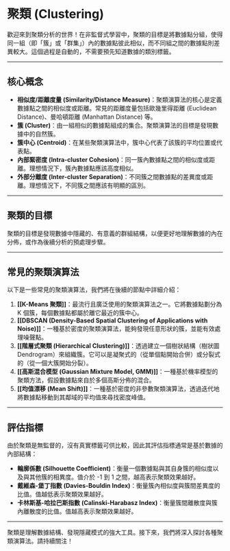 # 聚類 (Clustering)

歡迎來到聚類分析的世界！在非監督式學習中，聚類的目標是將數據點分組，使得同一組（即「簇」或「群集」）內的數據點彼此相似，而不同組之間的數據點則差異較大。這個過程是自動的，不需要預先知道數據的類別標籤。

---

## 核心概念

*   **相似度/距離度量 (Similarity/Distance Measure)**：聚類演算法的核心是定義數據點之間的相似度或距離。常見的距離度量包括歐幾里得距離 (Euclidean Distance)、曼哈頓距離 (Manhattan Distance) 等。
*   **簇 (Cluster)**：由一組相似的數據點組成的集合。聚類演算法的目標是發現數據中的自然簇。
*   **簇中心 (Centroid)**：在某些聚類演算法中，簇中心代表了該簇的平均位置或代表點。
*   **內部緊密度 (Intra-cluster Cohesion)**：同一簇內數據點之間的相似度或距離。理想情況下，簇內數據點應該高度相似。
*   **外部分離度 (Inter-cluster Separation)**：不同簇之間數據點的差異度或距離。理想情況下，不同簇之間應該有明顯的區別。

---

## 聚類的目標

聚類的目標是發現數據中隱藏的、有意義的群組結構，以便更好地理解數據的內在分佈，或作為後續分析的預處理步驟。

---

## 常見的聚類演算法

以下是一些常見的聚類演算法，我們將在後續的節點中詳細介紹：

1.  **[[K-Means 聚類]]**：最流行且廣泛使用的聚類演算法之一。它將數據點劃分為 K 個簇，每個數據點都屬於離它最近的簇中心。
2.  **[[DBSCAN (Density-Based Spatial Clustering of Applications with Noise)]]**：一種基於密度的聚類演算法，能夠發現任意形狀的簇，並能有效處理噪聲點。
3.  **[[階層式聚類 (Hierarchical Clustering)]]**：透過建立一個樹狀結構（樹狀圖 Dendrogram）來組織簇。它可以是凝聚式的（從單個點開始合併）或分裂式的（從一個大簇開始分裂）。
4.  **[[高斯混合模型 (Gaussian Mixture Model, GMM)]]**：一種基於機率模型的聚類方法，假設數據點來自於多個高斯分佈的混合。
5.  **[[均值漂移 (Mean Shift)]]**：一種基於密度的非參數聚類演算法，透過迭代地將數據點移動到其鄰域的平均值來尋找密度峰值。

---

## 評估指標

由於聚類是無監督的，沒有真實標籤可供比較，因此其評估指標通常是基於數據的內部結構：

*   **輪廓係數 (Silhouette Coefficient)**：衡量一個數據點與其自身簇的相似度以及與其他簇的相異度。值介於 -1 到 1 之間，越高表示聚類效果越好。
*   **戴維森-堡丁指數 (Davies-Bouldin Index)**：衡量簇內相似度與簇間差異度的比值。值越低表示聚類效果越好。
*   **卡林斯基-哈拉巴斯指數 (Calinski-Harabasz Index)**：衡量簇間離散度與簇內離散度的比值。值越高表示聚類效果越好。

---

聚類是理解數據結構、發現隱藏模式的強大工具。接下來，我們將深入探討各種聚類演算法。請持續關注！
